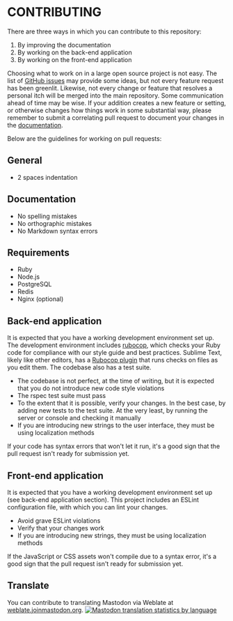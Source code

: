 CONTRIBUTING
============

There are three ways in which you can contribute to this repository:

1. By improving the documentation
2. By working on the back-end application
3. By working on the front-end application

Choosing what to work on in a large open source project is not easy. The list of [GitHub issues](https://github.com/tootsuite/mastodon/issues) may provide some ideas, but not every feature request has been greenlit. Likewise, not every change or feature that resolves a personal itch will be merged into the main repository. Some communication ahead of time may be wise. If your addition creates a new feature or setting, or otherwise changes how things work in some substantial way, please remember to submit a correlating pull request to document your changes in the [documentation](http://github.com/tootsuite/documentation).

Below are the guidelines for working on pull requests:

## General

- 2 spaces indentation

## Documentation

- No spelling mistakes
- No orthographic mistakes
- No Markdown syntax errors

## Requirements

- Ruby
- Node.js
- PostgreSQL
- Redis
- Nginx (optional)

## Back-end application

It is expected that you have a working development environment set up. The development environment includes [rubocop](https://github.com/bbatsov/rubocop), which checks your Ruby code for compliance with our style guide and best practices. Sublime Text, likely like other editors, has a [Rubocop plugin](https://github.com/pderichs/sublime_rubocop) that runs checks on files as you edit them. The codebase also has a test suite.

* The codebase is not perfect, at the time of writing, but it is expected that you do not introduce new code style violations
* The rspec test suite must pass
* To the extent that it is possible, verify your changes. In the best case, by adding new tests to the test suite. At the very least, by running the server or console and checking it manually
* If you are introducing new strings to the user interface, they must be using localization methods

If your code has syntax errors that won't let it run, it's a good sign that the pull request isn't ready for submission yet.

## Front-end application

It is expected that you have a working development environment set up (see back-end application section). This project includes an ESLint configuration file, with which you can lint your changes.

* Avoid grave ESLint violations
* Verify that your changes work
* If you are introducing new strings, they must be using localization methods

If the JavaScript or CSS assets won't compile due to a syntax error, it's a good sign that the pull request isn't ready for submission yet.

## Translate

You can contribute to translating Mastodon via Weblate at [weblate.joinmastodon.org](https://weblate.joinmastodon.org/).
[![Mastodon translation statistics by language](https://weblate.joinmastodon.org/widgets/mastodon/-/multi-auto.svg)](https://weblate.joinmastodon.org/)
